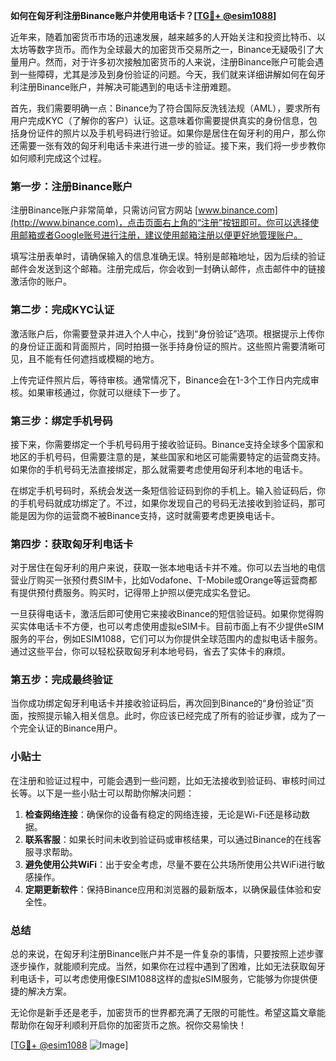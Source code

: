 **如何在匈牙利注册Binance账户并使用电话卡？[[TG💪+ @esim1088](https://t.me/s/esim1088)]**

近年来，随着加密货币市场的迅速发展，越来越多的人开始关注和投资比特币、以太坊等数字货币。而作为全球最大的加密货币交易所之一，Binance无疑吸引了大量用户。然而，对于许多初次接触加密货币的人来说，注册Binance账户可能会遇到一些障碍，尤其是涉及到身份验证的问题。今天，我们就来详细讲解如何在匈牙利注册Binance账户，并解决可能遇到的电话卡注册难题。

首先，我们需要明确一点：Binance为了符合国际反洗钱法规（AML），要求所有用户完成KYC（了解你的客户）认证。这意味着你需要提供真实的身份信息，包括身份证件的照片以及手机号码进行验证。如果你是居住在匈牙利的用户，那么你还需要一张有效的匈牙利电话卡来进行进一步的验证。接下来，我们将一步步教你如何顺利完成这个过程。

### 第一步：注册Binance账户

注册Binance账户非常简单，只需访问官方网站 [www.binance.com](http://www.binance.com)，点击页面右上角的“注册”按钮即可。你可以选择使用邮箱或者Google账号进行注册，建议使用邮箱注册以便更好地管理账户。

填写注册表单时，请确保输入的信息准确无误。特别是邮箱地址，因为后续的验证邮件会发送到这个邮箱。注册完成后，你会收到一封确认邮件，点击邮件中的链接激活你的账户。

### 第二步：完成KYC认证

激活账户后，你需要登录并进入个人中心，找到“身份验证”选项。根据提示上传你的身份证正面和背面照片，同时拍摄一张手持身份证的照片。这些照片需要清晰可见，且不能有任何遮挡或模糊的地方。

上传完证件照片后，等待审核。通常情况下，Binance会在1-3个工作日内完成审核。如果审核通过，你就可以继续下一步了。

### 第三步：绑定手机号码

接下来，你需要绑定一个手机号码用于接收验证码。Binance支持全球多个国家和地区的手机号码，但需要注意的是，某些国家和地区可能需要特定的运营商支持。如果你的手机号码无法直接绑定，那么就需要考虑使用匈牙利本地的电话卡。

在绑定手机号码时，系统会发送一条短信验证码到你的手机上。输入验证码后，你的手机号码就成功绑定了。不过，如果你发现自己的号码无法接收到验证码，那可能是因为你的运营商不被Binance支持，这时就需要考虑更换电话卡。

### 第四步：获取匈牙利电话卡

对于居住在匈牙利的用户来说，获取一张本地电话卡并不难。你可以去当地的电信营业厅购买一张预付费SIM卡，比如Vodafone、T-Mobile或Orange等运营商都有提供预付费服务。购买时，记得带上护照以便完成实名登记。

一旦获得电话卡，激活后即可使用它来接收Binance的短信验证码。如果你觉得购买实体电话卡不方便，也可以考虑使用虚拟eSIM卡。目前市面上有不少提供eSIM服务的平台，例如ESIM1088，它们可以为你提供全球范围内的虚拟电话卡服务。通过这些平台，你可以轻松获取匈牙利本地号码，省去了实体卡的麻烦。

### 第五步：完成最终验证

当你成功绑定匈牙利电话卡并接收验证码后，再次回到Binance的“身份验证”页面，按照提示输入相关信息。此时，你应该已经完成了所有的验证步骤，成为了一个完全认证的Binance用户。

### 小贴士

在注册和验证过程中，可能会遇到一些问题，比如无法接收到验证码、审核时间过长等。以下是一些小贴士可以帮助你解决问题：

1. **检查网络连接**：确保你的设备有稳定的网络连接，无论是Wi-Fi还是移动数据。
2. **联系客服**：如果长时间未收到验证码或审核结果，可以通过Binance的在线客服寻求帮助。
3. **避免使用公共WiFi**：出于安全考虑，尽量不要在公共场所使用公共WiFi进行敏感操作。
4. **定期更新软件**：保持Binance应用和浏览器的最新版本，以确保最佳体验和安全性。

### 总结

总的来说，在匈牙利注册Binance账户并不是一件复杂的事情，只要按照上述步骤逐步操作，就能顺利完成。当然，如果你在过程中遇到了困难，比如无法获取匈牙利电话卡，可以考虑使用像ESIM1088这样的虚拟eSIM服务，它能够为你提供便捷的解决方案。

无论你是新手还是老手，加密货币的世界都充满了无限的可能性。希望这篇文章能帮助你在匈牙利顺利开启你的加密货币之旅。祝你交易愉快！

[[TG💪+ @esim1088](https://t.me/s/esim1088) ![Image](https://i.postimg.cc/4NQfJmqS/Snipaste-2025-05-13-00-14-12.png)]